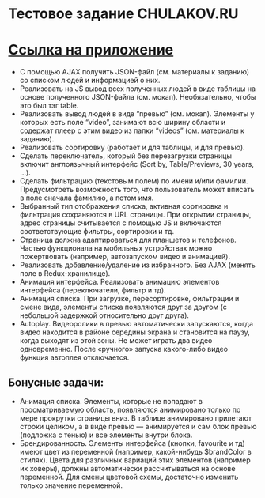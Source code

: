 # Тестовое задание CHULAKOV.RU

# [Ссылка на приложение](https://chulakov-task.herokuapp.com/?sort=id&view=preview&order=asc)

- С помощью AJAX получить JSON-файл (см. материалы к заданию) со списком людей и информацией о них.
- Реализовать на JS вывод всех полученных людей в виде таблицы на основе полученного JSON-файла (см. мокап). Необязательно, чтобы это был тэг table.
- Реализовать вывод людей в виде “превью” (см. мокап). Элементы у которых есть поле “video”, занимают всю ширину области и содержат плеер с этим видео из папки “videos” (см. материалы к заданию).
- Реализовать сортировку (работает и для таблицы, и для превью).
- Сделать переключатель, который без перезагрузки страницы включит англоязычный интерфейс (Sort by, Table/Previews, 30 years, ...).
- Сделать фильтрацию (текстовым полем) по имени и/или фамилии. Предусмотреть возможность того, что пользователь может вписать в поле сначала фамилию, а потом имя.
- Выбранный тип отображения списка, активная сортировка и фильтрация сохраняются в URL страницы. При открытии страницы, адрес страницы считывается с помощью JS и включаются соответствующие фильтры, сортировки и тд.
- Страница должна адаптироваться для планшетов и телефонов. Частью функционала на мобильных устройствах можно пожертвовать (например, автозапуском видео и анимацией).
- Реализовать добавление/удаление из избранного. Без AJAX (менять поле в Redux-хранилище).
- Анимация интерфейса. Реализовать анимацию элементов интерфейса (переключатели, фильтр и тд). 
- Анимация списка. При загрузке, пересортировке, фильтрации и смене вида, элементы списка появляются друг за другом (с небольшой задержкой относительно друг друга).
- Autoplay. Видеоролики в превью автоматически запускаются, когда видео находится в районе середины экрана и становится на паузу, когда выходят из этой зоны. Не может играть два видео одновременно. После «ручного» запуска какого-либо видео функция автоплея отключается.

## Бонусные задачи:
- Анимация списка. Элементы, которые не попадают в просматриваемую область, появляются анимировано только по мере прокрутки страницы вниз. В таблице анимировано прилетают строки целиком, а в виде превью — анимируется и сам блок превью (подложка с тенью) и все элементы внутри блока.
- Брендированность. Элементы интерфейса (кнопки, favourite и тд) имеют цвет из переменной (например, какой-нибудь $brandColor в стилях). Цвета для различных вариаций этих элементов (например их ховеры), должны автоматически рассчитываться на основе переменной. Для смены цветовой схемы, достаточно изменить только значение переменной.


